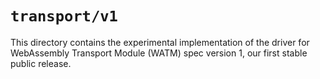 # `transport/v1`

This directory contains the experimental implementation of the driver for WebAssembly Transport Module (WATM) spec version 1, our first stable public release.
